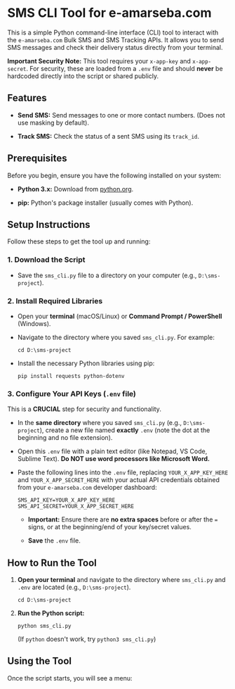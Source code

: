 # SMS CLI Tool for e-amarseba.com

This is a simple Python command-line interface (CLI) tool to interact with the `e-amarseba.com` Bulk SMS and SMS Tracking APIs. It allows you to send SMS messages and check their delivery status directly from your terminal.

**Important Security Note:** This tool requires your `x-app-key` and `x-app-secret`. For security, these are loaded from a `.env` file and should **never** be hardcoded directly into the script or shared publicly.

## Features

* **Send SMS:** Send messages to one or more contact numbers. (Does not use masking by default).

* **Track SMS:** Check the status of a sent SMS using its `track_id`.

## Prerequisites

Before you begin, ensure you have the following installed on your system:

* **Python 3.x:** Download from [python.org](https://www.python.org/downloads/).

* **pip:** Python's package installer (usually comes with Python).

## Setup Instructions

Follow these steps to get the tool up and running:

### 1. Download the Script

* Save the `sms_cli.py` file to a directory on your computer (e.g., `D:\sms-project`).

### 2. Install Required Libraries

* Open your **terminal** (macOS/Linux) or **Command Prompt / PowerShell** (Windows).

* Navigate to the directory where you saved `sms_cli.py`. For example:

    ```
    cd D:\sms-project

    ```

* Install the necessary Python libraries using pip:

    ```
    pip install requests python-dotenv

    ```

### 3. Configure Your API Keys (`.env` file)

This is a **CRUCIAL** step for security and functionality.

* In the **same directory** where you saved `sms_cli.py` (e.g., `D:\sms-project`), create a new file named **exactly** `.env` (note the dot at the beginning and no file extension).

* Open this `.env` file with a plain text editor (like Notepad, VS Code, Sublime Text). **Do NOT use word processors like Microsoft Word.**

* Paste the following lines into the `.env` file, replacing `YOUR_X_APP_KEY_HERE` and `YOUR_X_APP_SECRET_HERE` with your actual API credentials obtained from your `e-amarseba.com` developer dashboard:

    ```
    SMS_API_KEY=YOUR_X_APP_KEY_HERE
    SMS_API_SECRET=YOUR_X_APP_SECRET_HERE

    ```

    * **Important:** Ensure there are **no extra spaces** before or after the `=` signs, or at the beginning/end of your key/secret values.

    * **Save** the `.env` file.

## How to Run the Tool

1.  **Open your terminal** and navigate to the directory where `sms_cli.py` and `.env` are located (e.g., `D:\sms-project`).

    ```
    cd D:\sms-project

    ```

2.  **Run the Python script:**

    ```
    python sms_cli.py

    ```

    (If `python` doesn't work, try `python3 sms_cli.py`)

## Using the Tool

Once the script starts, you will see a menu:
